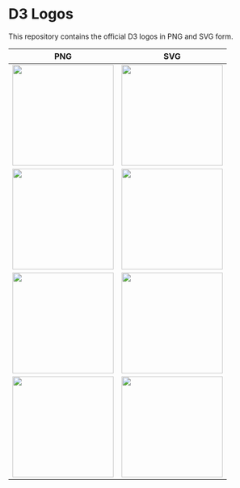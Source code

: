 # D3 Logos

This repository contains the official D3 logos in PNG and SVG form.

| PNG | SVG |
|-----|-----|
| [<img src="https://raw.githubusercontent.com/d3/d3-logo/master/d3.png" width="200" height="200">](https://github.com/d3/d3-logo/blob/master/d3.png) | [<img src="https://raw.githubusercontent.com/d3/d3-logo/master/d3.png" width="200" height="200">](https://github.com/d3/d3-logo/blob/master/d3.svg) |
| [<img src="https://raw.githubusercontent.com/d3/d3-logo/master/d3-white.png" width="200" height="200">](https://github.com/d3/d3-logo/blob/master/d3-white.png) | [<img src="https://raw.githubusercontent.com/d3/d3-logo/master/d3-white.png" width="200" height="200">](https://github.com/d3/d3-logo/blob/master/d3-white.svg) |
| [<img src="https://raw.githubusercontent.com/d3/d3-logo/master/d3-black.png" width="200" height="200">](https://github.com/d3/d3-logo/blob/master/d3-black.png) | [<img src="https://raw.githubusercontent.com/d3/d3-logo/master/d3-black.png" width="200" height="200">](https://github.com/d3/d3-logo/blob/master/d3-black.svg) |
| [<img src="https://raw.githubusercontent.com/d3/d3-logo/master/d3-outline.png" width="200" height="200">](https://github.com/d3/d3-logo/blob/master/d3-outline.png) | [<img src="https://raw.githubusercontent.com/d3/d3-logo/master/d3-outline.png" width="200" height="200">](https://github.com/d3/d3-logo/blob/master/d3-outline.svg) |
